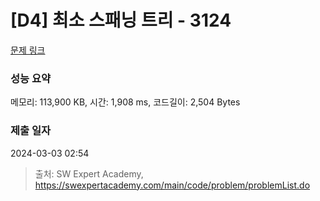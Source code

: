 # [D4] 최소 스패닝 트리 - 3124 

[문제 링크](https://swexpertacademy.com/main/code/problem/problemDetail.do?contestProbId=AV_mSnmKUckDFAWb) 

### 성능 요약

메모리: 113,900 KB, 시간: 1,908 ms, 코드길이: 2,504 Bytes

### 제출 일자

2024-03-03 02:54



> 출처: SW Expert Academy, https://swexpertacademy.com/main/code/problem/problemList.do